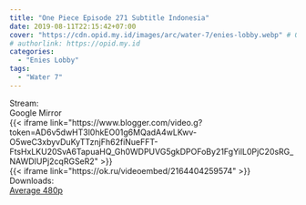 ```yaml
---
title: "One Piece Episode 271 Subtitle Indonesia"
date: 2019-08-11T22:15:42+07:00
cover: "https://cdn.opid.my.id/images/arc/water-7/enies-lobby.webp" # Optional, cover
# authorlink: https://opid.my.id
categories:
  - "Enies Lobby"
tags:
  - "Water 7"
---
```

<div class="ui menu violet borderless inverted">
  <div class="header item active">
        Stream:
    </div>
  <a class="active item" data-tab="google">
    <i class="google drive icon"></i> Google
  </a>
  <a class="item nounderline" data-tab="mirror">
    <i class="odnoklassniki icon"></i> Mirror
  </a>
</div>
<div class="ui bottom attached tab segment active" style="border:0 !important;" data-tab="google">
 {{< iframe link="https://www.blogger.com/video.g?token=AD6v5dwHT3l0hkEO01g6MQadA4wLKwv-O5weC3xbyvDuKyTTznjFh62fiNueFFT-FtsHxLKU20SvA6TapuaHQ_Gh0WDPUVG5gkDPOFoBy21FgYilL0PjC20sRG_NAWDIUPj2cqRGSeR2" >}}
</div>
<div class="ui bottom attached tab segment" style="border:0 !important;" data-tab="mirror">
{{< iframe link="https://ok.ru/videoembed/2164404259574" >}}
</div>
<div class="ui menu violet borderless inverted">
  <div class="header item active">
        Downloads:
    </div>
  <a class="item nounderline" href="https://ouo.io/TN3ZTx" target="_blank" rel="dofollow"><i class="google drive icon"></i>
    Average 480p</a>
</div>